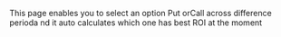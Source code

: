 This page enables you to select an option Put orCall across difference perioda nd it auto calculates which one has best ROI at the moment
